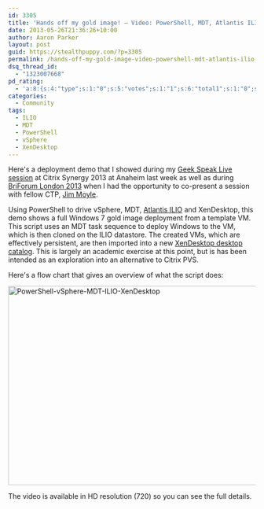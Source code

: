 ```yaml
---
id: 3305
title: 'Hands off my gold image! – Video: PowerShell, MDT, Atlantis ILIO and XenDesktop deployment'
date: 2013-05-26T21:36:26+10:00
author: Aaron Parker
layout: post
guid: https://stealthpuppy.com/?p=3305
permalink: /hands-off-my-gold-image-video-powershell-mdt-atlantis-ilio-and-xendesktop-deployment/
dsq_thread_id:
  - "1323007668"
pd_rating:
  - 'a:8:{s:4:"type";s:1:"0";s:5:"votes";s:1:"1";s:6:"total1";s:1:"0";s:6:"total2";s:1:"0";s:6:"total3";s:1:"0";s:6:"total4";s:1:"0";s:6:"total5";s:1:"1";s:7:"average";s:6:"5.0000";}'
categories:
  - Community
tags:
  - ILIO
  - MDT
  - PowerShell
  - vSphere
  - XenDesktop
---
```

Here's a deployment demo that I showed during my [Geek Speak Live session](https://citrix.g2planet.com/synergylosangeles2013/public_session_view.php?agenda_session_id=274&conference=synergy) at Citrix Synergy 2013 at Anaheim last week as well as during [BriForum London 2013](http://briforum.com/Europe/sessions.html#jmoyleDesktop) when I had the opportunity to co-present a session with fellow CTP, [Jim Moyle](https://twitter.com/jimmoyle).

Using PowerShell to drive vSphere, MDT, [Atlantis ILIO](http://atlantiscomputing.com/products/persistent-vdi) and XenDesktop, this demo shows a full Windows 7 gold image deployment from a template VM. This script uses an MDT task sequence to deploy Windows to the VM, which is then cloned on the ILIO datastore. The created VMs, which are effectively persistent, are then imported into a new [XenDesktop desktop catalog](http://support.citrix.com/static/kc/CTX127254/help/New-BrokerCatalog.html). This is largely an academic exercise at this point, but is has been intended as an exploration into an alternative to Citrix PVS.

Here's a flow chart that gives an overview of what the script does:

[<img class="alignnone  wp-image-3306" alt="PowerShell-vSphere-MDT-ILIO-XenDesktop" src="https://stealthpuppy.com/media/2013/05/PowerShell-vSphere-MDT-ILIO-XenDesktop.png" width="720" height="405" srcset="https://stealthpuppy.com/media/2013/05/PowerShell-vSphere-MDT-ILIO-XenDesktop.png 720w, https://stealthpuppy.com/media/2013/05/PowerShell-vSphere-MDT-ILIO-XenDesktop-150x84.png 150w, https://stealthpuppy.com/media/2013/05/PowerShell-vSphere-MDT-ILIO-XenDesktop-300x168.png 300w, https://stealthpuppy.com/media/2013/05/PowerShell-vSphere-MDT-ILIO-XenDesktop-624x351.png 624w" sizes="(max-width: 720px) 100vw, 720px" />]({{site.baseurl}}/media/2013/05/PowerShell-vSphere-MDT-ILIO-XenDesktop.png)

The video is available in HD resolution (720) so you can see the full details.